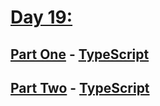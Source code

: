 # [Day 19:](https://adventofcode.com/2020/day/19)

## [Part One](https://adventofcode.com/2020/day/19#part1) - [TypeScript](./typescript/part_one.ts)

## [Part Two](https://adventofcode.com/2020/day/19#part2) - [TypeScript](./typescript/part_two.ts)
